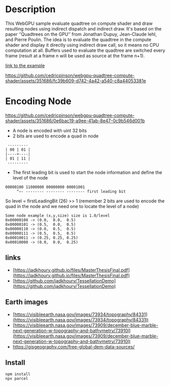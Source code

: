 # Description

This WebGPU sample evaluate quadtree on compute shader and draw resulting nodes using indirect dispatch and indirect draw.
It's based on the paper ‘‘Quadtrees on the GPU’’  from Jonathan Dupuy, Jean-Claude Iehl, and Pierre Poulin.
The idea is to evaluate the quadtree in the compute shader and display it directly using indirect draw call, so it means no CPU computation at all. Buffers used to evaluate the quadtree are switched every frame (result at a frame n will be used as source at the frame n+1).

[link to the example](https://cedricpinson.github.io/webgpu-quadtree-compute-shader/)



https://github.com/cedricpinson/webgpu-quadtree-compute-shader/assets/351686/fc39b609-d742-4a42-a540-c8a44053381e



# Encoding Node



https://github.com/cedricpinson/webgpu-quadtree-compute-shader/assets/351686/0e6bac19-a9ee-41ab-8e47-0c9b546d001b



* A node is encoded with uint 32 bits
* 2 bits are used to encode a quad in node
```
 ---------
| 00 | 01 |
|----+----|
| 01 | 11 |
 ---------
```

* The first leading bit is used to start the node information and define the level of the node

```
00000100 11000000 00000000 00001001
     ^—- -------- -------- -------- first leading bit
```

So level = firstLeadingBit (26) >> 1 (remember 2 bits are used to encode the quad in the node and we need one to locate the level of a node)
```
Some node example (x,y,size) size is 1.0/level
0x00000100 -> (0.0,  0.0,  0.5)
0x00000101 -> (0.5,  0.0,  0.5)
0x00000110 -> (0.0,  0.5,  0.5)
0x00000111 -> (0.5,  0.5,  0.5)
0x00010011 -> (0.25, 0.25, 0.25)
0x00010000 -> (0.0,  0.0,  0.25)
```




## links
*  [https://jadkhoury.github.io/files/MasterThesisFinal.pdf](https://jadkhoury.github.io/files/MasterThesisFinal.pdf)
*  [https://github.com/jadkhoury/TessellationDemo](https://github.com/jadkhoury/TessellationDemo)

## Earth images
*  [https://visibleearth.nasa.gov/images/73934/topography/84331](https://visibleearth.nasa.gov/images/73934/topography/84331l)
*  [https://visibleearth.nasa.gov/images/73909/december-blue-marble-next-generation-w-topography-and-bathymetry/73910l](https://visibleearth.nasa.gov/images/73909/december-blue-marble-next-generation-w-topography-and-bathymetry/73910l)
* https://gisgeography.com/free-global-dem-data-sources/



## Install
```
npm install
npx parcel
```


